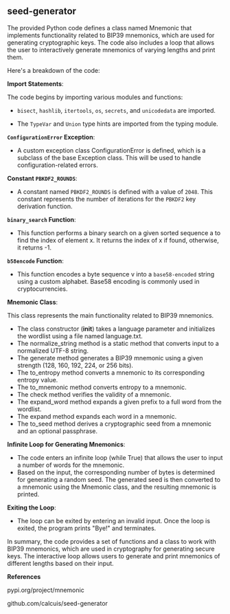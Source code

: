 ## seed-generator

The provided Python code defines a class named Mnemonic that implements functionality related to BIP39 mnemonics, which are used for generating cryptographic keys. The code also includes a loop that allows the user to interactively generate mnemonics of varying lengths and print them.

Here's a breakdown of the code:

**Import Statements**:

The code begins by importing various modules and functions:

- `bisect`, `hashlib`, `itertools`, `os`, `secrets`, and `unicodedata` are imported.

- The `TypeVar` and `Union` type hints are imported from the typing module.

**`ConfigurationError` Exception**:

- A custom exception class ConfigurationError is defined, which is a subclass of the base Exception class. This will be used to handle configuration-related errors.

**Constant `PBKDF2_ROUNDS`**:

- A constant named `PBKDF2_ROUNDS` is defined with a value of `2048`. This constant represents the number of iterations for the `PBKDF2` key derivation function.

**`binary_search` Function**:

- This function performs a binary search on a given sorted sequence a to find the index of element x. It returns the index of x if found, otherwise, it returns -1.

**`b58encode` Function**:

- This function encodes a byte sequence v into a `base58-encoded` string using a custom alphabet. Base58 encoding is commonly used in cryptocurrencies.

**Mnemonic Class**:

This class represents the main functionality related to BIP39 mnemonics.
- The class constructor (__init__) takes a language parameter and initializes the wordlist using a file named language.txt.
- The normalize_string method is a static method that converts input to a normalized UTF-8 string.
- The generate method generates a BIP39 mnemonic using a given strength (128, 160, 192, 224, or 256 bits).
- The to_entropy method converts a mnemonic to its corresponding entropy value.
- The to_mnemonic method converts entropy to a mnemonic.
- The check method verifies the validity of a mnemonic.
- The expand_word method expands a given prefix to a full word from the wordlist.
- The expand method expands each word in a mnemonic.
- The to_seed method derives a cryptographic seed from a mnemonic and an optional passphrase.

**Infinite Loop for Generating Mnemonics**:
- The code enters an infinite loop (while True) that allows the user to input a number of words for the mnemonic.
- Based on the input, the corresponding number of bytes is determined for generating a random seed. The generated seed is then converted to a mnemonic using the Mnemonic class, and the resulting mnemonic is printed.

**Exiting the Loop**:
- The loop can be exited by entering an invalid input. Once the loop is exited, the program prints "Bye!" and terminates.

In summary, the code provides a set of functions and a class to work with BIP39 mnemonics, which are used in cryptography for generating secure keys. The interactive loop allows users to generate and print mnemonics of different lengths based on their input.

**References**

pypi.org/project/mnemonic

github.com/calcuis/seed-generator
